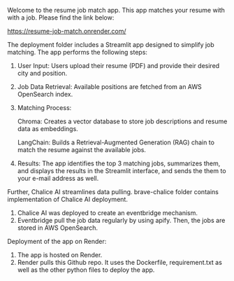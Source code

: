 Welcome to the resume job match app. This app matches your resume with with a job. Please find the link below: 

https://resume-job-match.onrender.com/

The deployment folder includes a Streamlit app designed to simplify job matching. The app performs the following steps:

1. User Input: Users upload their resume (PDF) and provide their desired city and position.
2. Job Data Retrieval: Available positions are fetched from an AWS OpenSearch index.
3. Matching Process:

    Chroma: Creates a vector database to store job descriptions and resume data as embeddings.

    LangChain: Builds a Retrieval-Augmented Generation (RAG) chain to match the resume against the available jobs.

4. Results: The app identifies the top 3 matching jobs, summarizes them, and displays the results in the Streamlit interface, and sends the them to your e-mail address as well.

Further, Chalice AI streamlines data pulling. brave-chalice folder contains implementation of Chalice AI deployment.

1. Chalice AI was deployed to create an eventbridge mechanism.
2. Eventbridge pull the job data regularly by using apify. Then, the jobs are stored in AWS OpenSearch.

Deployment of the app on Render:

1. The app is hosted on Render.
2. Render pulls this Github repo. It uses the Dockerfile, requirement.txt as well as the other python files to deploy the app.
